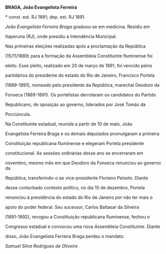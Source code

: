 **BRAGA, João Evangelista Ferreira**



\* const. est. RJ 1891; dep. est. RJ 1891.



*João Evangelista Ferreira Braga* graduou-se em medicina. Residiu em

Itaperuna (RJ), onde presidiu a Intendência Municipal.



Nas primeiras eleições realizadas após a proclamação da República

(15/11/1889) para a formação da Assembleia Constituinte fluminense foi

eleito. Esse pleito, realizado em 20 de março de 1891, foi vencido pelos

partidários do presidente do estado do Rio de Janeiro, Francisco Portela

(1889-1891), nomeado pelo presidente da República, marechal Deodoro da

Fonseca (1889-1891). Os portelistas derrotaram os candidatos do Partido

Republicano, de oposição ao governo, liderados por José Tomás da

Porciúncula.



Na Constituinte estadual, reunida a partir de 10 de maio, João

Evangelista Ferreira Braga e os demais deputados promulgaram a primeira

Constituição republicana fluminense e elegeram Portela presidente

constitucional. As sessões ordinárias desse ano se encerraram em

novembro, mesmo mês em que Deodoro da Fonseca renunciou ao governo da

República, transferindo-o ao vice-presidente Floriano Peixoto. Diante

desse conturbado contexto político, no dia 10 de dezembro, Portela

renunciou à presidência do estado do Rio de Janeiro por não ter mais o

apoio do poder federal. Seu sucessor, Carlos Baltasar da Silveira

(1891-1892), revogou a Constituição republicana fluminense, fechou o

Congresso estadual e convocou uma nova Assembleia Constituinte. Diante

disso, João Evangelista Ferreira Braga perdeu o mandato.



*Samuel Silva Rodrigues de Oliveira*




